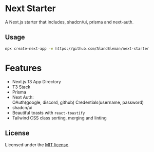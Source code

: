 # Next Starter

A Next.js starter that includes, shadcn/ui, prisma and next-auth.

## Usage

```bash
npx create-next-app -e https://github.com/AlandSleman/next-starter
```

# Features

- Next.js 13 App Directory
- T3 Stack
- Prisma
- Next Auth:    
    OAuth(google, discord, github)
    Credentials(username, password)
- shadcn/ui
- Beautiful toasts with `react-toastify`
- Tailwind CSS class sorting, merging and linting

## License

Licensed under the [MIT license](https://github.com/shadcn/ui/blob/main/LICENSE.md).
